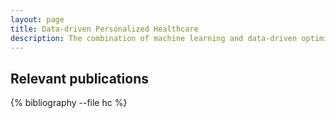 ```yaml
---
layout: page
title: Data-driven Personalized Healthcare 
description: The combination of machine learning and data-driven optimization can be used in several healthcare applications to improve factors such as effectiveness, quality of care and service, and access to treatment. Problems in these domains often require predictinve analytics to estimate relevant problem characteristics which are used to fuel a decision-making model. In my research, I have worked on personalized treatment, e.g., design of radiation therapy treatments for head-and-neck cancer, estimating degree of hearing loss and post-operative effects of hearing aids, as well as healthcare management, e.g., data-driven batching in milk-banks. 
---
```



<div class="publications">

<h2 class="year">Relevant publications</h2>
{% bibliography --file hc %}

</div>








